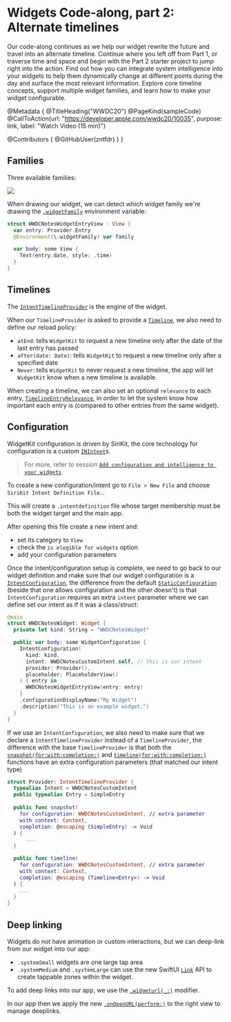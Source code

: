 # Widgets Code-along, part 2: Alternate timelines

Our code-along continues as we help our widget rewrite the future and travel into an alternate timeline. Continue where you left off from Part 1, or traverse time and space and begin with the Part 2 starter project to jump right into the action. Find out how you can integrate system intelligence into your widgets to help them dynamically change at different points during the day and surface the most relevant information. Explore core timeline concepts, support multiple widget families, and learn how to make your widget configurable.

@Metadata {
   @TitleHeading("WWDC20")
   @PageKind(sampleCode)
   @CallToAction(url: "https://developer.apple.com/wwdc20/10035", purpose: link, label: "Watch Video (15 min)")

   @Contributors {
      @GitHubUser(zntfdr)
   }
}



## Families

Three available families:

![][familiesImage]

When drawing our widget, we can detect which widget family we're drawing the [`.widgetFamily`][wfDoc] environment variable:

```swift
struct WWDCNotesWidgetEntryView : View {
  var entry: Provider.Entry
  @Environment(\.widgetFamily) var family

  var body: some View {
    Text(entry.date, style: .time)
  }
}
```

## Timelines

The [`IntentTimelineProvider`][itpdoc] is the engine of the widget.

When our `TimelineProvider` is asked to provide a [`Timeline`][tl], we also need to define our reload policy:

* `atEnd`: tells `WidgetKit` to request a new timeline only after the date of the last entry has passed
* `after(date: Date)`: tells `WidgetKit` to request a new timeline only after a specified date
* `Never`: tells `WidgetKit` to never request a new timeline, the app will let `WidgetKit` know when a new timeline is available.

When creating a timeline, we can also set an optional `relevance` to each entry, [`TimelineEntryRelevance`][rel], in order to let the system know how important each entry is (compared to other entries from the same widget).

## Configuration

WidgetKit configuration is driven by SiriKit, the core technology for configuration is a custom [`INIntent`][intentsDoc]s.

> For more, refer to session [`Add configuration and intelligence to your widgets`][wwdc20-10194].

To create a new configuration/intent go to `File > New File` and choose `SiriKit Intent Definition File.`.

This will create a `.intentdefinition` file whose target membership must be both the widget target and the main app.

After opening this file create a new intent and:

- set its category to `View`
- check the `is elegible for widgets` option
- add your configuration parameters

Once the intent/configuration setup is complete, we need to go back to our widget definition and make sure that our widget configuration is a [`IntentConfiguration`][iconf], the difference from the default [`StaticConfiguration`][sconf] (beside that one allows configuration and the other doesn't) is that `IntentConfiguration` requires an extra `intent` parameter where we can define set our intent as if it was a class/struct:

```swift
@main
struct WWDCNotesWidget: Widget {
  private let kind: String = "WWDCNotesWidget"

  public var body: some WidgetConfiguration {
    IntentConfiguration(
      kind: kind, 
      intent: WWDCNotesCustomIntent.self, // this is our intent
      provider: Provider(), 
      placeholder: PlaceholderView()
    ) { entry in
      WWDCNotesWidgetEntryView(entry: entry)
    }
    .configurationDisplayName("My Widget")
    .description("This is an example widget.")
  }
}
```

If we use an `IntentConfiguration`, we also need to make sure that we declare a `IntentTimelineProvider` instead of a `TimelineProvider`, the difference with the base `TimelineProvider` is that both the [`snapshot(for:with:completion:)`][snap] and [`timeline(for:with:completion:)`][tlDoc] functions have an extra configuration parameters (that matched our intent type)

```swift
struct Provider: IntentTimelineProvider {
  typealias Intent = WWDCNotesCustomIntent
  public typealias Entry = SimpleEntry
  
  public func snapshot(
    for configuration: WWDCNotesCustomIntent, // extra parameter
    with context: Context, 
    completion: @escaping (SimpleEntry) -> Void
  ) {
      ...
  }

  public func timeline(
    for configuration: WWDCNotesCustomIntent, // extra parameter
    with context: Context, 
    completion: @escaping (Timeline<Entry>) -> Void
  ) {
    ...
  }
}
```

## Deep linking

Widgets do not have animation or custom interactions, but we can deep-link from our widget into our app:

- `.systemSmall` widgets are one large tap area
- `.systemMedium` and `.systemLarge` can use the new SwiftUI [`Link`][linkDoc] API to create tappable zones within the widget.

To add deep links into our app, we use the [`.widgeturl(_:)`][wurlDoc] modifier.

In our app then we apply the new [`.onOpenURL(perform:)`][oourlDoc] to the right view to manage deeplinks.

[wwdc20-10194]: https://www.wwdcnotes.com/notes/wwdc20/10194

[familiesImage]: WWDC20-10035-families

[itpdoc]: https://developer.apple.com/documentation/widgetkit/intenttimelineprovider
[reload]: https://developer.apple.com/documentation/widgetkit/timelinereloadpolicy
[tl]: https://developer.apple.com/documentation/widgetkit/timeline
[intentsDoc]: https://developer.apple.com/documentation/sirikit/inintent
[linkDoc]: https://developer.apple.com/documentation/swiftui/link
[wfDoc]: https://developer.apple.com/documentation/swiftui/environmentvalues/widgetfamily
[rel]: https://developer.apple.com/documentation/widgetkit/timelineentryrelevance
[iconf]: https://developer.apple.com/documentation/widgetkit/intentconfiguration
[sconf]: https://developer.apple.com/documentation/widgetkit/staticconfiguration
[snap]: https://developer.apple.com/documentation/widgetkit/intenttimelineprovider/snapshot(for:with:completion:)
[tlDoc]: https://developer.apple.com/documentation/widgetkit/intenttimelineprovider/timeline(for:with:completion:)
[wurlDoc]: https://developer.apple.com/documentation/swiftui/view/widgeturl(_:)
[oourlDoc]: https://developer.apple.com/documentation/swiftui/view/onopenurl(perform:)